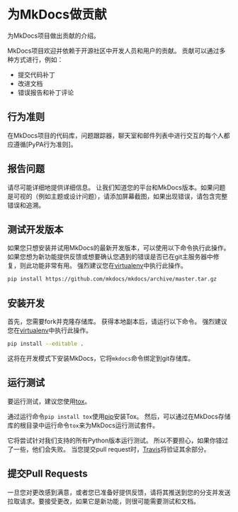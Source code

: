 # 为MkDocs做贡献

为MkDocs项目做出贡献的介绍。

MkDocs项目欢迎并依赖于开源社区中开发人员和用户的贡献。 贡献可以通过多种方式进行，例如：

- 提交代码补丁
- 改进文档
- 错误报告和补丁评论

## 行为准则

在MkDocs项目的代码库，问题跟踪器，聊天室和邮件列表中进行交互的每个人都应遵循[PyPA行为准则]。

## 报告问题

请尽可能详细地提供详细信息。 让我们知道您的平台和MkDocs版本。如果问题是可视的（例如主题或设计问题），请添加屏幕截图，如果出现错误，请包含完整错误和追溯。

## 测试开发版本

如果您只想安装并试用MkDocs的最新开发版本，可以使用以下命令执行此操作。如果您想为新功能提供反馈或想要确认您遇到的错误是否已在git主服务器中修复，则此功能非常有用。 强烈建议您在[virtualenv]中执行此操作。

```bash
pip install https://github.com/mkdocs/mkdocs/archive/master.tar.gz
```

## 安装开发

首先，您需要fork并克隆存储库。 获得本地副本后，请运行以下命令。 强烈建议您在[virtualenv]中执行此操作。

```bash
pip install --editable .
```

这将在开发模式下安装MkDocs，它将`mkdocs`命令绑定到git存储库。

## 运行测试

要运行测试，建议您使用[tox]。

通过运行命令`pip install tox`使用[pip]安装Tox。 然后，可以通过在MkDocs存储库的根目录中运行命令`tox`来为MkDocs运行测试套件。

它将尝试针对我们支持的所有Python版本运行测试。 所以不要担心，如果你错过了一些，他们会失败。 当您提交pull request时，[Travis]将验证其余部分。

## 提交Pull Requests

一旦您对更改感到满意，或者您已准备好提供反馈，请将其推送到您的分支并发送拉取请求。要接受更改，如果它是新功能，则很可能需要测试和文档。

[virtualenv]: https://virtualenv.pypa.io/en/latest/userguide.html
[pip]: https://pip.pypa.io/en/stable/
[tox]: https://tox.readthedocs.io/en/latest/
[travis]: https://travis-ci.org/repositories
[PyPA Code of Conduct]: https://www.pypa.io/en/latest/code-of-conduct/
